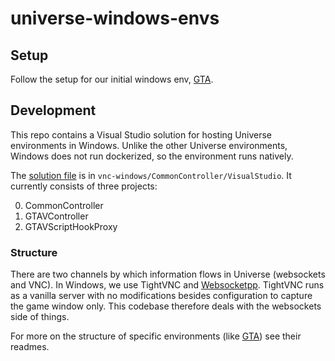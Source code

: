 # universe-windows-envs

## Setup
Follow the setup for our initial windows env, [GTA](vnc-gtav/README.md).

## Development
This repo contains a Visual Studio solution for hosting Universe environments in Windows. Unlike the other Universe environments, Windows does not run dockerized, so the environment runs natively. 

The [solution file](vnc-windows/CommonController/VisualStudio) is in `vnc-windows/CommonController/VisualStudio`. It currently consists of three projects:

0. CommonController
0. GTAVController
0. GTAVScriptHookProxy

### Structure

There are two channels by which information flows in Universe (websockets and VNC). In Windows, we use TightVNC and [Websocketpp](https://github.com/zaphoyd/websocketpp). TightVNC runs as a vanilla server with no modifications besides configuration to capture the game window only. This codebase therefore deals with the websockets side of things.


For more on the structure of specific environments (like [GTA](vnc-gtav/README.md#structure)) see their readmes.

